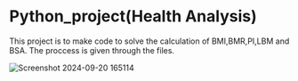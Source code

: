 # Python_project(Health Analysis)
This project is to make code to solve the calculation of BMI,BMR,PI,LBM and BSA.
The proccess is given through the files.

![Screenshot 2024-09-20 165114](https://github.com/user-attachments/assets/0bc1d081-01e8-447a-b068-00d61a57e04f)
